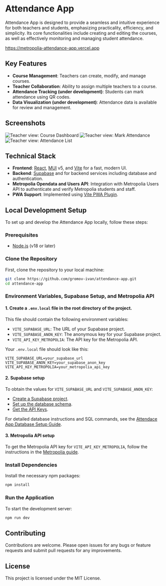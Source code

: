 # Attendance App

Attendance App is designed to provide a seamless and intuitive experience for both teachers and students, emphasizing practicality, efficiency, and simplicity. Its core functionalities include creating and editing the courses, as well as effectively monitoring and managing student attendance.

https://metropolia-attendance-app.vercel.app

## Key Features
- **Course Management**: Teachers can create, modify, and manage courses.
- **Teacher Collaboration**: Ability to assign multiple teachers to a course.
- **Attendance Tracking (under development)**: Students can mark attendance using QR codes.
- **Data Visualization (under development)**: Attendance data is available for review and management.

## Screenshots

<img src="https://github.com/gromov-ivan/attendance-app/assets/122451258/7046d3da-db0e-4699-a09f-68659453cd81" alt="Teacher view: Course Dashboard"/>
<img src="https://github.com/gromov-ivan/attendance-app/assets/122451258/a684c7fe-47cb-403a-a3a6-5d3d86451bcc" alt="Teacher view: Mark Attendance"/>
<img src="https://github.com/gromov-ivan/attendance-app/assets/122451258/dbadaa15-1ab5-4980-b12b-2c4d05915010" alt="Teacher view: Attendance List"/>

## Technical Stack
- **Frontend**: [React](https://react.dev/), [MUI](https://mui.com/) v5, and [Vite](https://vitejs.dev/) for a fast, modern UI.
- **Backend**: [Supabase](https://supabase.com/) and for backend services including database and authentication.
- **Metropolia Opendata and Users API**: Integration with Metropolia Users API to authenticate and verify Metropolia students and staff.
- **PWA Support**: Implemented using [Vite PWA Plugin](https://vite-pwa-org.netlify.app/).

## Local Development Setup

To set up and develop the Attendance App locally, follow these steps:

### Prerequisites
- [Node.js](https://nodejs.org/en) (v18 or later)

### Clone the Repository

First, clone the repository to your local machine:

```bash
git clone https://github.com/gromov-ivan/attendance-app.git
cd attendance-app
```

### Environment Variables, Supabase Setup, and Metropolia API

####  1. Create a `.env.local` file in the root directory of the project.
This file should contain the following environment variables:

- `VITE_SUPABASE_URL`: The URL of your Supabase project.
- `VITE_SUPABASE_ANON_KEY`: The anonymous key for your Supabase project.
- `VITE_API_KEY_METROPOLIA`: The API key for the Metropolia API.

Your `.env.local` file should look like this:
```env
VITE_SUPABASE_URL=your_supabase_url
VITE_SUPABASE_ANON_KEY=your_supabase_anon_key
VITE_API_KEY_METROPOLIA=your_metropolia_api_key
```

#### 2. Supabase setup
To obtain the values for `VITE_SUPABASE_URL` and `VITE_SUPABASE_ANON_KEY`:
- [Create a Supabase project](https://supabase.com/docs/guides/getting-started/tutorials/with-react#create-a-project).
- [Set up the database schema](https://supabase.com/docs/guides/getting-started/tutorials/with-react#set-up-the-database-schema).
- [Get the API Keys](https://supabase.com/docs/guides/getting-started/tutorials/with-react#get-the-api-keys). 

For detailed database instructions and SQL commands, see the [Attendace App Database Setup Guide](./DATABASE_SETUP.md).

#### 3. Metropolia API setup
To get the Metropolia API key for `VITE_API_KEY_METROPOLIA`, follow the instructions in the [Metropolia guide](https://wiki.metropolia.fi/pages/viewpage.action?pageId=84543748).

### Install Dependencies
Install the necessary npm packages:

```bash
npm install
```

### Run the Application
To start the development server:

```bash
npm run dev
```

## Contributing
Contributions are welcome. Please open issues for any bugs or feature requests and submit pull requests for any improvements.

## License
This project is licensed under the MIT License.

